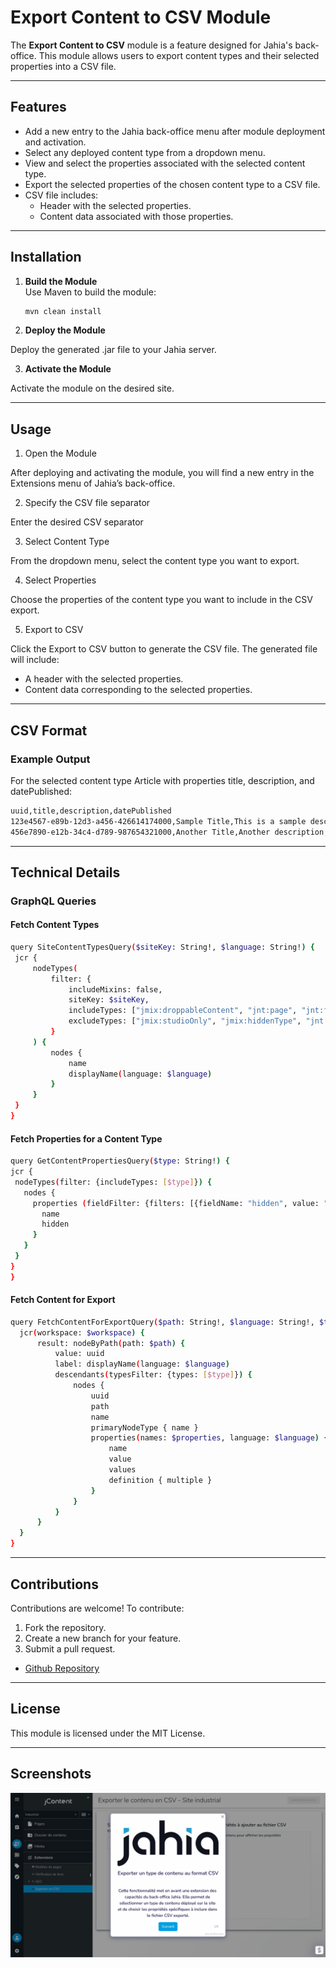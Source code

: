 # Export Content to CSV Module

The **Export Content to CSV** module is a feature designed for Jahia's back-office. This module allows users to export content types and their selected properties into a CSV file.

---

## Features

- Add a new entry to the Jahia back-office menu after module deployment and activation.
- Select any deployed content type from a dropdown menu.
- View and select the properties associated with the selected content type.
- Export the selected properties of the chosen content type to a CSV file.
- CSV file includes:
    - Header with the selected properties.
    - Content data associated with those properties.

---

## Installation

1. **Build the Module**  
   Use Maven to build the module:
   ```bash
   mvn clean install

2. **Deploy the Module**

Deploy the generated .jar file to your Jahia server.

3. **Activate the Module**

Activate the module on the desired site.

---

## Usage

1. Open the Module

After deploying and activating the module, you will find a new entry in the Extensions menu of Jahia’s back-office.

2. Specify the CSV file separator

Enter the desired CSV separator

3. Select Content Type

From the dropdown menu, select the content type you want to export.

4. Select Properties

Choose the properties of the content type you want to include in the CSV export.

5. Export to CSV

Click the Export to CSV button to generate the CSV file. The generated file will include:
- A header with the selected properties.
- Content data corresponding to the selected properties.

---

## CSV Format

### Example Output

For the selected content type Article with properties title, description, and datePublished:
   ```bash
uuid,title,description,datePublished
123e4567-e89b-12d3-a456-426614174000,Sample Title,This is a sample description,2023-11-20
456e7890-e12b-34c4-d789-987654321000,Another Title,Another description,2023-11-21
   ```

---

## Technical Details

### GraphQL Queries

#### Fetch Content Types
   ```bash
query SiteContentTypesQuery($siteKey: String!, $language: String!) {
    jcr {
        nodeTypes(
            filter: {
                includeMixins: false, 
                siteKey: $siteKey, 
                includeTypes: ["jmix:droppableContent", "jnt:page", "jnt:file"], 
                excludeTypes: ["jmix:studioOnly", "jmix:hiddenType", "jnt:editableFile"]
            }
        ) {
            nodes {
                name
                displayName(language: $language)
            }
        }
    }
}
   ```
#### Fetch Properties for a Content Type
   ```bash
query GetContentPropertiesQuery($type: String!) {
  jcr {
    nodeTypes(filter: {includeTypes: [$type]}) {
      nodes {
        properties (fieldFilter: {filters: [{fieldName: "hidden", value: "false"}]}) {
          name
          hidden
        }
      }
    }
  }
}
   ```
#### Fetch Content for Export
  ```bash
query FetchContentForExportQuery($path: String!, $language: String!, $type: String!, $workspace: Workspace!, $properties: [String]) {
    jcr(workspace: $workspace) {
        result: nodeByPath(path: $path) {
            value: uuid
            label: displayName(language: $language)
            descendants(typesFilter: {types: [$type]}) {
                nodes {
                    uuid
                    path
                    name
                    primaryNodeType { name }
                    properties(names: $properties, language: $language) {
                        name
                        value
                        values
                        definition { multiple }
                    }
                }
            }
        }
    }
}
  ```
---
## Contributions

Contributions are welcome! To contribute:
1.	Fork the repository.
2.	Create a new branch for your feature.
3.	Submit a pull request.

* [Github Repository](https://github.com/smonier/exportContentToCsv)


---
## License

This module is licensed under the MIT License.

---
## Screenshots
![picture](./src/main/resources/img/exportContentToCsv.gif)

